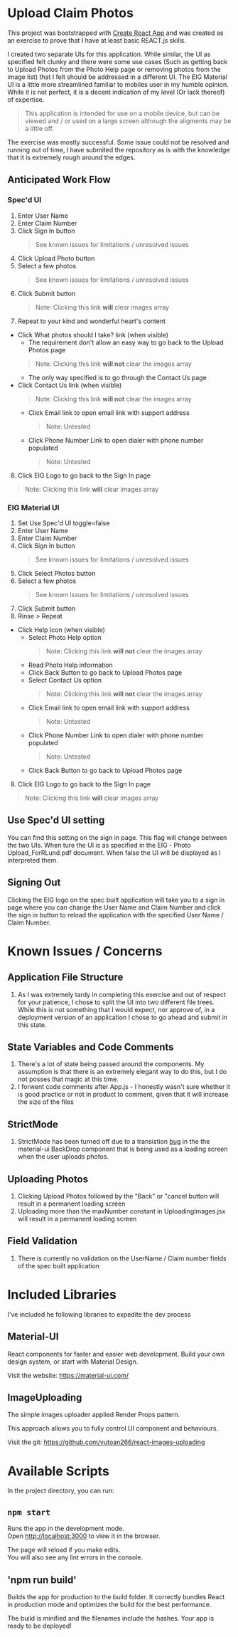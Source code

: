 # Upload Claim Photos

This project was bootstrapped with [Create React App](https://github.com/facebook/create-react-app) and was created as an exercise to prove that I have at least basic REACT.js skills.

I created two separate UIs for this application. While similar, the UI as specified felt clunky and there were some use cases (Such as getting back to Upload Photos from the Photo Help page or removing photos from the image list) that I felt should be addressed in a different UI. The EIG Material UI is a little more streamlined familiar to mobiles user in my humble opinion. While it is not perfect, it is a decent indication of my level (Or lack thereof) of expertise.

> This application is intended for use on a mobile device, but can be viewed and / or used on a large screen although the aligments may be a little off.

The exercise was mostly successful. Some issue could not be resolved and running out of time, I have submited the repository as is with the knowledge that it is extremely rough around the edges.

## Anticipated Work Flow
### Spec'd UI
1. Enter User Name
2. Enter Claim Number
3. Click Sign In button
   > See known issues for limitations / unresolved issues
4. Click Upload Photo button
5. Select a few photos
   > See known issues for limitations / unresolved issues
6. Click Submit button
   > Note: Clicking this link **will** clear images array
7. Repeat to your kind and wonderful heart's content
* Click What photos should I take? link (when visible)
  - The requirement don't allow an easy way to go back to the Upload Photos page
  > Note: Clicking this link **will not** clear the images array
  - The only way specified is to go through the Contact Us page
* Click Contact Us link (when visible)
  > Note: Clicking this link **will not**  clear the images array
  - Click Email link to open email link with support address
    > Note: Untested  
  - Click Phone Number Link to open dialer with phone number populated
    > Note: Untested
8. Click EIG Logo to go back to the Sign In page
  > Note: Clicking this link **will** clear images array

### EIG Material UI
1. Set Use Spec'd UI toggle=false
2. Enter User Name
3. Enter Claim Number
4. Click Sign In button
   > See known issues for limitations / unresolved issues
5. Click Select Photos button
6. Select a few photos
   > See known issues for limitations / unresolved issues
7. Click Submit button
8. Rinse > Repeat
* Click Help Icon (when visible)
  - Select Photo Help option
    > Note: Clicking this link **will not** clear the images array
  - Read Photo Help information
  - Click Back Button to go back to Upload Photos page
  - Select Contact Us option
    > Note: Clicking this link **will not** clear the images array
  - Click Email link to open email link with support address
    > Note: Untested  
  - Click Phone Number Link to open dialer with phone number populated
    > Note: Untested
  - Click Back Button to go back to Upload Photos page
8. Click EIG Logo to go back to the Sign In page
  > Note: Clicking this link **will** clear images array
## Use Spec'd UI setting

You can find this setting on the sign in page. This flag will change between the two UIs. When ture the UI is as specified in the EIG - Photo Upload_ForRLund.pdf document. When false the UI will be displayed as I interpreted them.

## Signing Out

Clicking the EIG logo on the spec built application will take you to a sign in page where you can change the User Name and Claim Number and click the sign in button to reload the application with the specified User Name / Claim Number.

# Known Issues / Concerns

## Application File Structure

1. As I was extremely tardy in completing this exercise and out of respect for your patience, I chose to split the UI into two different file trees. While this is not something that I would expect, nor approve of, in a deployment version of an application I chose to go ahead and submit in this state.

## State Variables and Code Comments

1. There's a lot of state being passed around the components. My assumption is that there is an extremely elegant way to do this, but I do not posses that magic at this time.
2. I forwent code comments after App.js - I honestly wasn't sure whether it is good practice or not in product to comment, given that it will increase the size of the files

## StrictMode

1. StrictMode has been turned off due to a transistion [bug](https://github.com/mui-org/material-ui/issues/13394) in the the material-ui BackDrop component that is being used as a loading screen when the user uploads photos.

## Uploading Photos

1. Clicking Upload Photos followed by the "Back" or "cancel button will result in a permanent loading screen
2. Uploading more than the maxNumber constant in UploadingImages.jsx will result in a permanent loading screen

## Field Validation

1. There is currently no validation on the UserName / Claim number fields of the spec built application

# Included Libraries

I've included he following libraries to expedite the dev process

## Material-UI

React components for faster and easier web development. Build your own design system, or start with Material Design.

Visit the website: https://material-ui.com/

## ImageUploading

The simple images uploader applied Render Props pattern.

This approach allows you to fully control UI component and behaviours.

Visit the git: https://github.com/vutoan266/react-images-uploading

# Available Scripts

In the project directory, you can run:

## `npm start`

Runs the app in the development mode.\
Open [http://localhost:3000](http://localhost:3000) to view it in the browser.

The page will reload if you make edits.\
You will also see any lint errors in the console.

## 'npm run build'
Builds the app for production to the build folder.
It correctly bundles React in production mode and optimizes the build for the best performance.

The build is minified and the filenames include the hashes.
Your app is ready to be deployed!